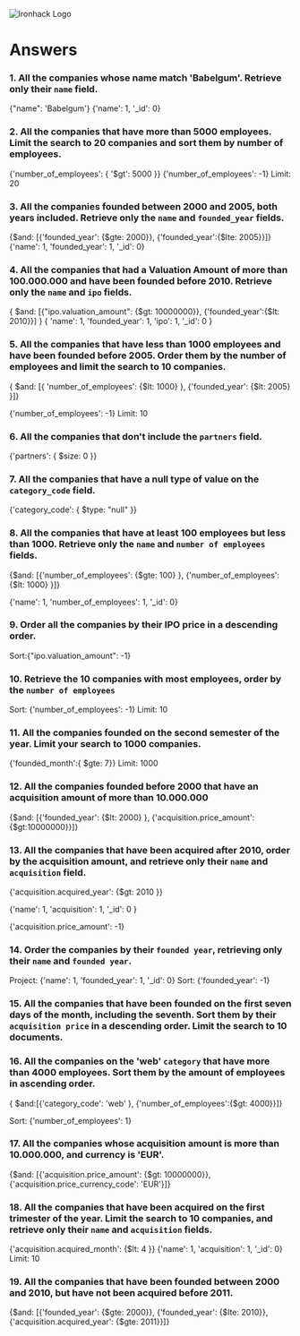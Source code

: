 ![Ironhack Logo](https://i.imgur.com/1QgrNNw.png)

# Answers

### 1. All the companies whose name match 'Babelgum'. Retrieve only their `name` field.
{"name": 'Babelgum'}
{'name': 1, '_id': 0}

### 2. All the companies that have more than 5000 employees. Limit the search to 20 companies and sort them by **number of employees**.
{'number_of_employees': { '$gt': 5000 }}
{'number_of_employees': -1}
Limit: 20


### 3. All the companies founded between 2000 and 2005, both years included. Retrieve only the `name` and `founded_year` fields.

{$and: [{'founded_year': {$gte: 2000}}, {'founded_year':{$lte: 2005}}]}
{'name': 1, 'founded_year': 1, '_id': 0}


### 4. All the companies that had a Valuation Amount of more than 100.000.000 and have been founded before 2010. Retrieve only the `name` and `ipo` fields.

{ $and: [{"ipo.valuation_amount": {$gt: 10000000}}, {'founded_year':{$lt: 2010}}] }
{ 'name': 1, 'founded_year': 1, 'ipo': 1, '_id': 0 }

### 5. All the companies that have less than 1000 employees and have been founded before 2005. Order them by the number of employees and limit the search to 10 companies.

{ $and: [{ 'number_of_employees': {$lt: 1000} }, {'founded_year': {$lt: 2005} }]}

 {'number_of_employees': -1}
 Limit: 10
### 6. All the companies that don't include the `partners` field.

{'partners': { $size: 0 }}

### 7. All the companies that have a null type of value on the `category_code` field.

{'category_code': { $type: "null" }}

### 8. All the companies that have at least 100 employees but less than 1000. Retrieve only the `name` and `number of employees` fields.

 {$and: [{'number_of_employees': {$gte: 100} }, {'number_of_employees': {$lt: 1000} }]}

 {'name': 1, 'number_of_employees': 1, '_id': 0}

### 9. Order all the companies by their IPO price in a descending order.

Sort:{"ipo.valuation_amount": -1}


### 10. Retrieve the 10 companies with most employees, order by the `number of employees`

Sort: {'number_of_employees': -1}
Limit: 10

### 11. All the companies founded on the second semester of the year. Limit your search to 1000 companies.

{'founded_month':{ $gte: 7}}
Limit: 1000

### 12. All the companies founded before 2000 that have an acquisition amount of more than 10.000.000

{$and: [{'founded_year': {$lt: 2000} }, {'acquisition.price_amount': {$gt:10000000}}]}

### 13. All the companies that have been acquired after 2010, order by the acquisition amount, and retrieve only their `name` and `acquisition` field.

{'acquisition.acquired_year': {$gt: 2010 }}

{'name': 1, 'acquisition': 1, '_id': 0 }

{'acquisition.price_amount': -1}

### 14. Order the companies by their `founded year`, retrieving only their `name` and `founded year`.

Project: {'name': 1, 'founded_year': 1, '_id': 0}
Sort: {'founded_year': -1}

### 15. All the companies that have been founded on the first seven days of the month, including the seventh. Sort them by their `acquisition price` in a descending order. Limit the search to 10 documents.



### 16. All the companies on the 'web' `category` that have more than 4000 employees. Sort them by the amount of employees in ascending order.

{ $and:[{'category_code': 'web' }, {'number_of_employees':{$gt: 4000}}]}

Sort: {'number_of_employees': 1}

### 17. All the companies whose acquisition amount is more than 10.000.000, and currency is 'EUR'.

{$and: [{'acquisition.price_amount': {$gt: 10000000}}, {'acquisition.price_currency_code': 'EUR'}]}

### 18. All the companies that have been acquired on the first trimester of the year. Limit the search to 10 companies, and retrieve only their `name` and `acquisition` fields.

{'acquisition.acquired_month': {$lt: 4 }}
{'name': 1, 'acquisition': 1, '_id': 0}
Limit: 10

### 19. All the companies that have been founded between 2000 and 2010, but have not been acquired before 2011.

{$and: [{'founded_year': {$gte: 2000}}, {'founded_year': {$lte: 2010}}, {'acquisition.acquired_year': {$gte: 2011}}]}
